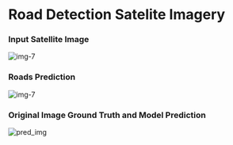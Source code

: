 # Road Detection Satelite Imagery

### Input Satellite Image
![img-7](https://user-images.githubusercontent.com/25927344/133937898-451fe194-5871-4872-bfd7-2e3cac3b9afa.png)

### Roads Prediction
![img-7](https://user-images.githubusercontent.com/25927344/133937905-dd7e76c6-f730-4660-9aca-d25fdb1e74a0.png)

### Original Image Ground Truth and Model Prediction
![pred_img](https://user-images.githubusercontent.com/25927344/133957591-88460d5e-14e8-459f-a6a2-e5fd8e4a3770.JPG)
